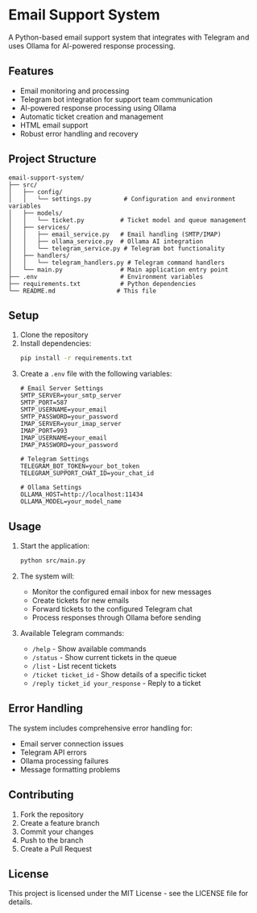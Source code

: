 # Email Support System

A Python-based email support system that integrates with Telegram and uses Ollama for AI-powered response processing.

## Features

- Email monitoring and processing
- Telegram bot integration for support team communication
- AI-powered response processing using Ollama
- Automatic ticket creation and management
- HTML email support
- Robust error handling and recovery

## Project Structure

```
email-support-system/
├── src/
│   ├── config/
│   │   └── settings.py         # Configuration and environment variables
│   ├── models/
│   │   └── ticket.py          # Ticket model and queue management
│   ├── services/
│   │   ├── email_service.py   # Email handling (SMTP/IMAP)
│   │   ├── ollama_service.py  # Ollama AI integration
│   │   └── telegram_service.py # Telegram bot functionality
│   ├── handlers/
│   │   └── telegram_handlers.py # Telegram command handlers
│   └── main.py                # Main application entry point
├── .env                       # Environment variables
├── requirements.txt           # Python dependencies
└── README.md                 # This file
```

## Setup

1. Clone the repository
2. Install dependencies:
   ```bash
   pip install -r requirements.txt
   ```
3. Create a `.env` file with the following variables:
   ```
   # Email Server Settings
   SMTP_SERVER=your_smtp_server
   SMTP_PORT=587
   SMTP_USERNAME=your_email
   SMTP_PASSWORD=your_password
   IMAP_SERVER=your_imap_server
   IMAP_PORT=993
   IMAP_USERNAME=your_email
   IMAP_PASSWORD=your_password

   # Telegram Settings
   TELEGRAM_BOT_TOKEN=your_bot_token
   TELEGRAM_SUPPORT_CHAT_ID=your_chat_id

   # Ollama Settings
   OLLAMA_HOST=http://localhost:11434
   OLLAMA_MODEL=your_model_name
   ```

## Usage

1. Start the application:
   ```bash
   python src/main.py
   ```

2. The system will:
   - Monitor the configured email inbox for new messages
   - Create tickets for new emails
   - Forward tickets to the configured Telegram chat
   - Process responses through Ollama before sending

3. Available Telegram commands:
   - `/help` - Show available commands
   - `/status` - Show current tickets in the queue
   - `/list` - List recent tickets
   - `/ticket ticket_id` - Show details of a specific ticket
   - `/reply ticket_id your_response` - Reply to a ticket

## Error Handling

The system includes comprehensive error handling for:
- Email server connection issues
- Telegram API errors
- Ollama processing failures
- Message formatting problems

## Contributing

1. Fork the repository
2. Create a feature branch
3. Commit your changes
4. Push to the branch
5. Create a Pull Request

## License

This project is licensed under the MIT License - see the LICENSE file for details. 